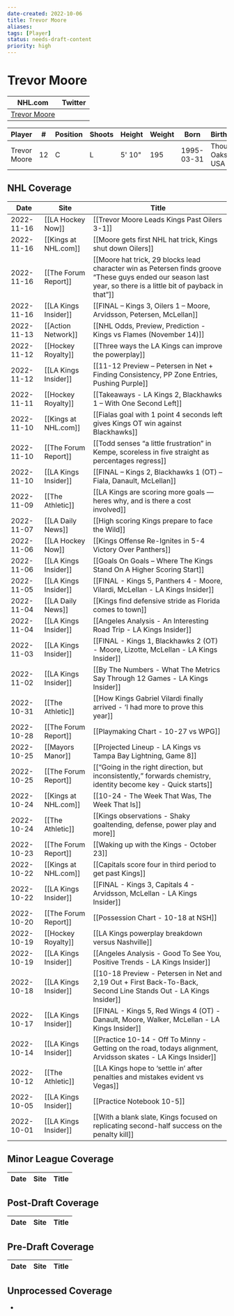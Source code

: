 ```yaml
---
date-created: 2022-10-06
title: Trevor Moore
aliases: 
tags: [Player]
status: needs-draft-content
priority: high
---
```


# Trevor Moore

NHL.com | Twitter
-|-
[Trevor Moore](https://www.nhl.com/player/trevor-moore-8479675) | 

Player | \# | Position | Shoots | Height | Weight | Born | Birthplace | Draft 
-|-|-|-|-|-|-|-|-
Trevor Moore | 12 | C | L | 5' 10" | 195 | 1995-03-31 | Thousand Oaks, CA, USA


## NHL  Coverage
| Date       | Site                 | Title                                                                                                                                                           |
| ---------- | -------------------- | --------------------------------------------------------------------------------------------------------------------------------------------------------------- |
| 2022-11-16 | [[LA Hockey Now]] | [[Trevor Moore Leads Kings Past Oilers 3-1]] |
| 2022-11-16 | [[Kings at NHL.com]] | [[Moore gets first NHL hat trick, Kings shut down Oilers]]                                                                                                      |
| 2022-11-16 | [[The Forum Report]] | [[Moore hat trick, 29 blocks lead character win as Petersen finds groove “These guys ended our season last year, so there is a little bit of payback in that”]] |
| 2022-11-16 | [[LA Kings Insider]] | [[FINAL – Kings 3, Oilers 1 – Moore, Arvidsson, Petersen, McLellan]]                                                                                            |
| 2022-11-13 | [[Action Network]]   | [[NHL Odds, Preview, Prediction - Kings vs Flames (November 14)]]                                                                                               |
| 2022-11-12 | [[Hockey Royalty]]   | [[Three ways the LA Kings can improve the powerplay]]                                                                                                           |
| 2022-11-12 | [[LA Kings Insider]] | [[11-12 Preview – Petersen in Net + Finding Consistency, PP Zone Entries, Pushing Purple]]                                                                      |
| 2022-11-11 | [[Hockey Royalty]]   | [[Takeaways - LA Kings 2, Blackhawks 1 – With One Second Left]]                                                                                                 |
| 2022-11-10 | [[Kings at NHL.com]] | [[Fialas goal with 1 point 4 seconds left gives Kings OT win against Blackhawks]]                                                                               |
| 2022-11-10 | [[The Forum Report]] | [[Todd senses “a little frustration” in Kempe, scoreless in five straight as percentages regress]]                                                              |
| 2022-11-10 | [[LA Kings Insider]] | [[FINAL – Kings 2, Blackhawks 1 (OT) – Fiala, Danault, McLellan]]                                                                                               |
| 2022-11-09 | [[The Athletic]]     | [[LA Kings are scoring more goals — heres why, and is there a cost involved]]                                                                                   |
| 2022-11-07 | [[LA Daily News]]    | [[High scoring Kings prepare to face the Wild]]                                                                                                                 |
| 2022-11-06 | [[LA Hockey Now]]    | [[Kings Offense Re-Ignites in 5-4 Victory Over Panthers]]                                                                                                       |
| 2022-11-06 | [[LA Kings Insider]] | [[Goals On Goals – Where The Kings Stand On A Higher Scoring Start]]                                                                                            |
| 2022-11-05 | [[LA Kings Insider]] | [[FINAL - Kings 5, Panthers 4 - Moore, Vilardi, McLellan - LA Kings Insider]]                                                                                   |
| 2022-11-04 | [[LA Daily News]]    | [[Kings find defensive stride as Florida comes to town]]                                                                                                        |
| 2022-11-04 | [[LA Kings Insider]] | [[Angeles Analysis - An Interesting Road Trip - LA Kings Insider]]                                                                                              |
| 2022-11-03 | [[LA Kings Insider]] | [[FINAL - Kings 1, Blackhawks 2 (OT) - Moore, Lizotte, McLellan - LA Kings Insider]]                                                                            |
| 2022-11-02 | [[LA Kings Insider]] | [[By The Numbers - What The Metrics Say Through 12 Games - LA Kings Insider]]                                                                                   |
| 2022-10-31 | [[The Athletic]]     | [[How Kings Gabriel Vilardi finally arrived - ‘I had more to prove this year]]                                                                                  |
| 2022-10-28 | [[The Forum Report]] | [[Playmaking Chart - 10-27 vs WPG]]                                                                                                                             |
| 2022-10-25 | [[Mayors Manor]]     | [[Projected Lineup - LA Kings vs Tampa Bay Lightning, Game 8]]                                                                                                  |
| 2022-10-25 | [[The Forum Report]] | [[“Going in the right direction, but inconsistently,” forwards chemistry, identity become key - Quick starts]]                                                  |
| 2022-10-24 | [[Kings at NHL.com]] | [[10-24 - The Week That Was, The Week That Is]]                                                                                                                 |
| 2022-10-24 | [[The Athletic]]     | [[Kings observations - Shaky goaltending, defense, power play and more]]                                                                                        |
| 2022-10-23 | [[The Forum Report]] | [[Waking up with the Kings - October 23]]                                                                                                                       |
| 2022-10-22 | [[Kings at NHL.com]] | [[Capitals score four in third period to get past Kings]]                                                                                                       |
| 2022-10-22 | [[LA Kings Insider]] | [[FINAL - Kings 3, Capitals 4 - Arvidsson, McLellan - LA Kings Insider]]                                                                                        |
| 2022-10-20 | [[The Forum Report]] | [[Possession Chart - 10-18 at NSH]]                                                                                                                             |
| 2022-10-19 | [[Hockey Royalty]]   | [[LA Kings powerplay breakdown versus Nashville]]                                                                                                               |
| 2022-10-19 | [[LA Kings Insider]] | [[Angeles Analysis - Good To See You, Positive Trends - LA Kings Insider]]                                                                                      |
| 2022-10-18 | [[LA Kings Insider]] | [[10-18 Preview - Petersen in Net and 2,19 Out + First Back-To-Back, Second Line Stands Out - LA Kings Insider]]                                                |
| 2022-10-17 | [[LA Kings Insider]] | [[FINAL - Kings 5, Red Wings 4 (OT) - Danault, Moore, Walker, McLellan - LA Kings Insider]]                                                                     |
| 2022-10-14 | [[LA Kings Insider]] | [[Practice 10-14 - Off To Minny - Getting on the road, todays alignment, Arvidsson skates - LA Kings Insider]]                                                  |
| 2022-10-12 | [[The Athletic]]     | [[LA Kings hope to ‘settle in’ after penalties and mistakes evident vs Vegas]]                                                                                  |
| 2022-10-05 | [[LA Kings Insider]] | [[Practice Notebook 10-5]]                                                                                                                                      |
| 2022-10-01 | [[LA Kings Insider]] | [[With a blank slate, Kings focused on replicating second-half success on the penalty kill]]                     |



## Minor League Coverage
Date | Site| Title
---|---|---



## Post-Draft Coverage
Date | Site| Title
---|---|---



## Pre-Draft Coverage
Date | Site| Title
---|---|---


## Unprocessed Coverage
- 
